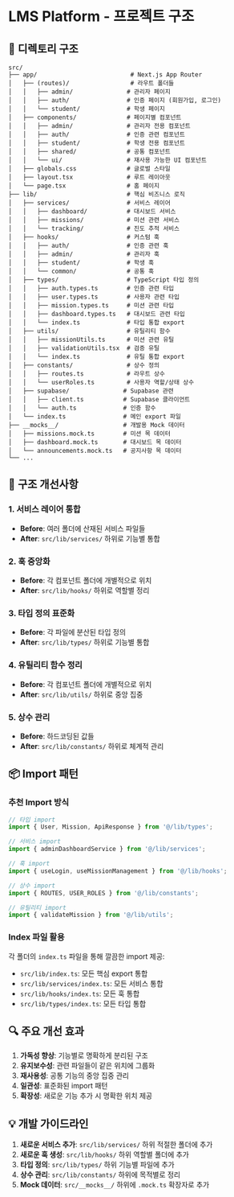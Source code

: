 # LMS Platform - 프로젝트 구조

## 📁 디렉토리 구조

```
src/
├── app/                          # Next.js App Router
│   ├── (routes)/                 # 라우트 폴더들
│   │   ├── admin/               # 관리자 페이지
│   │   ├── auth/                # 인증 페이지 (회원가입, 로그인)
│   │   └── student/             # 학생 페이지
│   ├── components/              # 페이지별 컴포넌트
│   │   ├── admin/               # 관리자 전용 컴포넌트
│   │   ├── auth/                # 인증 관련 컴포넌트
│   │   ├── student/             # 학생 전용 컴포넌트
│   │   ├── shared/              # 공통 컴포넌트
│   │   └── ui/                  # 재사용 가능한 UI 컴포넌트
│   ├── globals.css              # 글로벌 스타일
│   ├── layout.tsx               # 루트 레이아웃
│   └── page.tsx                 # 홈 페이지
├── lib/                         # 핵심 비즈니스 로직
│   ├── services/                # 서비스 레이어
│   │   ├── dashboard/           # 대시보드 서비스
│   │   ├── missions/            # 미션 관련 서비스
│   │   └── tracking/            # 진도 추적 서비스
│   ├── hooks/                   # 커스텀 훅
│   │   ├── auth/                # 인증 관련 훅
│   │   ├── admin/               # 관리자 훅
│   │   ├── student/             # 학생 훅
│   │   └── common/              # 공통 훅
│   ├── types/                   # TypeScript 타입 정의
│   │   ├── auth.types.ts        # 인증 관련 타입
│   │   ├── user.types.ts        # 사용자 관련 타입
│   │   ├── mission.types.ts     # 미션 관련 타입
│   │   ├── dashboard.types.ts   # 대시보드 관련 타입
│   │   └── index.ts             # 타입 통합 export
│   ├── utils/                   # 유틸리티 함수
│   │   ├── missionUtils.ts      # 미션 관련 유틸
│   │   ├── validationUtils.tsx  # 검증 유틸
│   │   └── index.ts             # 유틸 통합 export
│   ├── constants/               # 상수 정의
│   │   ├── routes.ts            # 라우트 상수
│   │   └── userRoles.ts         # 사용자 역할/상태 상수
│   ├── supabase/               # Supabase 관련
│   │   ├── client.ts           # Supabase 클라이언트
│   │   └── auth.ts             # 인증 함수
│   └── index.ts                # 메인 export 파일
├── __mocks__/                  # 개발용 Mock 데이터
│   ├── missions.mock.ts        # 미션 목 데이터
│   ├── dashboard.mock.ts       # 대시보드 목 데이터
│   └── announcements.mock.ts   # 공지사항 목 데이터
└── ...
```

## 🎯 구조 개선사항

### 1. 서비스 레이어 통합
- **Before**: 여러 폴더에 산재된 서비스 파일들
- **After**: `src/lib/services/` 하위로 기능별 통합

### 2. 훅 중앙화
- **Before**: 각 컴포넌트 폴더에 개별적으로 위치
- **After**: `src/lib/hooks/` 하위로 역할별 정리

### 3. 타입 정의 표준화
- **Before**: 각 파일에 분산된 타입 정의
- **After**: `src/lib/types/` 하위로 기능별 통합

### 4. 유틸리티 함수 정리
- **Before**: 각 컴포넌트 폴더에 개별적으로 위치
- **After**: `src/lib/utils/` 하위로 중앙 집중

### 5. 상수 관리
- **Before**: 하드코딩된 값들
- **After**: `src/lib/constants/` 하위로 체계적 관리

## 📦 Import 패턴

### 추천 Import 방식
```typescript
// 타입 import
import { User, Mission, ApiResponse } from '@/lib/types';

// 서비스 import
import { adminDashboardService } from '@/lib/services';

// 훅 import
import { useLogin, useMissionManagement } from '@/lib/hooks';

// 상수 import
import { ROUTES, USER_ROLES } from '@/lib/constants';

// 유틸리티 import
import { validateMission } from '@/lib/utils';
```

### Index 파일 활용
각 폴더의 `index.ts` 파일을 통해 깔끔한 import 제공:
- `src/lib/index.ts`: 모든 핵심 export 통합
- `src/lib/services/index.ts`: 모든 서비스 통합
- `src/lib/hooks/index.ts`: 모든 훅 통합
- `src/lib/types/index.ts`: 모든 타입 통합

## 🔍 주요 개선 효과

1. **가독성 향상**: 기능별로 명확하게 분리된 구조
2. **유지보수성**: 관련 파일들이 같은 위치에 그룹화
3. **재사용성**: 공통 기능의 중앙 집중 관리
4. **일관성**: 표준화된 import 패턴
5. **확장성**: 새로운 기능 추가 시 명확한 위치 제공

## 💡 개발 가이드라인

1. **새로운 서비스 추가**: `src/lib/services/` 하위 적절한 폴더에 추가
2. **새로운 훅 생성**: `src/lib/hooks/` 하위 역할별 폴더에 추가
3. **타입 정의**: `src/lib/types/` 하위 기능별 파일에 추가
4. **상수 관리**: `src/lib/constants/` 하위에 목적별로 정리
5. **Mock 데이터**: `src/__mocks__/` 하위에 `.mock.ts` 확장자로 추가